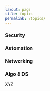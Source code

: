```yaml
---
layout: page
title: Topics
permalink: /topics/
---
```


### Security 
### Automation 
### Networking 
### Algo & DS 
XYZ

